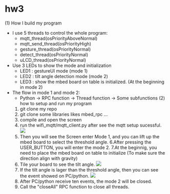 # hw3

(1) How I build my program
 - I use 5 threads to control the whole program:
    + mqtt_thread(osPriorityAboveNormal)
    + mqtt_send_thread(osPriorityHigh)
    + gesture_thread(osPriorityNormal)
    + detect_thread(osPriorityNormal)
    + uLCD_thread(osPriorityNormal)
 - Use 3 LEDs to show the mode and initialization 
    + LED1 : gestureUI mode (mode 1)
    + LED2 : tilt angle detection mode (mode 2)
    + LED3 : show the mbed board on table is initialized. (At the beginning in mode 2)
 - The flow in mode 1 and mode 2:
    + Python -> RPC function -> Thread function -> Some subfunctions
(2) how to setup and run my program 
     1. git clone my repo
     2. git clone some libraries likes mbed_rpc ...
     3. compile and open the screen 
     4. run the wifi_mqtt/mqtt_client.py after see the mqtt setup sucessful.
     ![ ](https://imgur.com/fD3Wafj.jpg)
     5. Then you will see the Screen enter Mode 1, and you can lift up the mbed board to select the threshold angle.
     6.After pressing the USER_BUTTON, you will enter the mode 2.
     7.At the beginnig, you need to place the mbed board on table to initialize (To make sure the direction align with gravity)
     8. Tile your board to see the tilt angle.
     ![](https://imgur.com/o92jhen.jpg)
     9. If the tilt angle is lager than the threshold angle, then you can see the event showed on PC/python.
     ![](https://imgur.com/YlDXp4P.jpg)
     10. After PC/python receive ten events, the mode 2 will be closed.
     11. Call the "closeAll" RPC function to close all threads.
